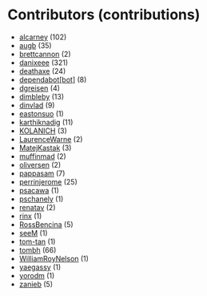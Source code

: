 # Contributors (contributions)
* [alcarney](https://github.com/alcarney) (102)
* [augb](https://github.com/augb) (35)
* [brettcannon](https://github.com/brettcannon) (2)
* [danixeee](https://github.com/danixeee) (321)
* [deathaxe](https://github.com/deathaxe) (24)
* [dependabot[bot]](https://github.com/apps/dependabot) (8)
* [dgreisen](https://github.com/dgreisen) (4)
* [dimbleby](https://github.com/dimbleby) (13)
* [dinvlad](https://github.com/dinvlad) (9)
* [eastonsuo](https://github.com/eastonsuo) (1)
* [karthiknadig](https://github.com/karthiknadig) (11)
* [KOLANICH](https://github.com/KOLANICH) (3)
* [LaurenceWarne](https://github.com/LaurenceWarne) (2)
* [MatejKastak](https://github.com/MatejKastak) (3)
* [muffinmad](https://github.com/muffinmad) (2)
* [oliversen](https://github.com/oliversen) (2)
* [pappasam](https://github.com/pappasam) (7)
* [perrinjerome](https://github.com/perrinjerome) (25)
* [psacawa](https://github.com/psacawa) (1)
* [pschanely](https://github.com/pschanely) (1)
* [renatav](https://github.com/renatav) (2)
* [rinx](https://github.com/rinx) (1)
* [RossBencina](https://github.com/RossBencina) (5)
* [seeM](https://github.com/seeM) (1)
* [tom-tan](https://github.com/tom-tan) (1)
* [tombh](https://github.com/tombh) (66)
* [WilliamRoyNelson](https://github.com/WilliamRoyNelson) (1)
* [yaegassy](https://github.com/yaegassy) (1)
* [yorodm](https://github.com/yorodm) (1)
* [zanieb](https://github.com/zanieb) (5)
